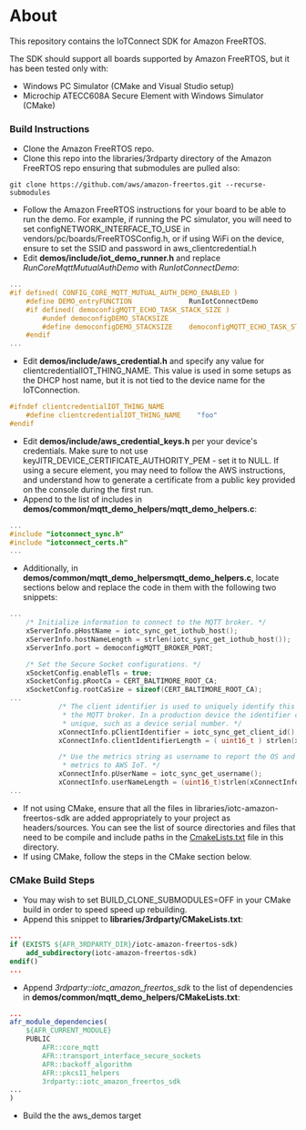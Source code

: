 # About

This repository contains the IoTConnect SDK for Amazon FreeRTOS.

The SDK should support all boards supported by Amazon FreeRTOS, but it has been tested only with:
- Windows PC Simulator (CMake and Visual Studio setup)
- Microchip ATECC608A Secure Element with Windows Simulator (CMake)

### Build Instructions

- Clone the Amazon FreeRTOS repo.
- Clone this repo into the libraries/3rdparty directory of the Amazon FreeRTOS repo ensuring that submodules are pulled also:
```shell script
git clone https://github.com/aws/amazon-freertos.git --recurse-submodules
```
- Follow the Amazon FreeRTOS instructions for your board to be able to run the demo. 
For example, if running the PC simulator, you will need to set configNETWORK_INTERFACE_TO_USE in vendors/pc/boards/FreeRTOSConfig.h, 
or if using WiFi on the device, ensure to set the SSID and password in aws_clientcredential.h 
- Edit **demos/include/iot_demo_runner.h** 
and replace *RunCoreMqttMutualAuthDemo* with *RunIotConnectDemo*:
```c
...
#if defined( CONFIG_CORE_MQTT_MUTUAL_AUTH_DEMO_ENABLED )
    #define DEMO_entryFUNCTION              RunIotConnectDemo
    #if defined( democonfigMQTT_ECHO_TASK_STACK_SIZE )
        #undef democonfigDEMO_STACKSIZE
        #define democonfigDEMO_STACKSIZE    democonfigMQTT_ECHO_TASK_STACK_SIZE
    #endif
...
```  
- Edit **demos/include/aws_credential.h** and specify any value for clientcredentialIOT_THING_NAME. 
This value is used in some setups as the DHCP host name, but it is not tied to the device name for the IoTConnection.
```c
#ifndef clientcredentialIOT_THING_NAME
    #define clientcredentialIOT_THING_NAME    "foo"
#endif
```
- Edit **demos/include/aws_credential_keys.h** per your device's credentials. 
Make sure to not use keyJITR_DEVICE_CERTIFICATE_AUTHORITY_PEM - set it to NULL.
If using a secure element, you may need to follow the AWS instructions, and understand 
how to generate a certificate from a public key provided on the console during the first run.
- Append to the list of includes in **demos/common/mqtt_demo_helpers/mqtt_demo_helpers.c**:
```c
...
#include "iotconnect_sync.h"
#include "iotconnect_certs.h"
...
```
- Additionally, in **demos/common/mqtt_demo_helpersmqtt_demo_helpers.c**, locate sections below and replace the code in them with the following two snippets:
```c
...
    /* Initialize information to connect to the MQTT broker. */
    xServerInfo.pHostName = iotc_sync_get_iothub_host();
    xServerInfo.hostNameLength = strlen(iotc_sync_get_iothub_host());
    xServerInfo.port = democonfigMQTT_BROKER_PORT;

    /* Set the Secure Socket configurations. */
    xSocketConfig.enableTls = true;
    xSocketConfig.pRootCa = CERT_BALTIMORE_ROOT_CA;
    xSocketConfig.rootCaSize = sizeof(CERT_BALTIMORE_ROOT_CA);
...
            /* The client identifier is used to uniquely identify this MQTT client to
             * the MQTT broker. In a production device the identifier can be something
             * unique, such as a device serial number. */
            xConnectInfo.pClientIdentifier = iotc_sync_get_client_id();
            xConnectInfo.clientIdentifierLength = ( uint16_t ) strlen(xConnectInfo.pClientIdentifier);

            /* Use the metrics string as username to report the OS and MQTT client version
             * metrics to AWS IoT. */
            xConnectInfo.pUserName = iotc_sync_get_username();
            xConnectInfo.userNameLength = (uint16_t)strlen(xConnectInfo.pUserName);
...
```
- If not using CMake, ensure that all the files in libraries/iotc-amazon-freertos-sdk are 
added appropriately to your project as headers/sources. You can see the list of source directories 
and files that need to be compile and include paths in the [CmakeLists.txt](CmakeLists.txt) file in this directory.
- If using CMake, follow the steps in the CMake section below.   

### CMake Build Steps

- You may wish to set BUILD_CLONE_SUBMODULES=OFF in your CMake build in order to speed speed up rebuilding.
- Append this snippet to **libraries/3rdparty/CMakeLists.txt**:
```cmake
...
if (EXISTS ${AFR_3RDPARTY_DIR}/iotc-amazon-freertos-sdk)
    add_subdirectory(iotc-amazon-freertos-sdk)
endif()
...
```
- Append *3rdparty::iotc_amazon_freertos_sdk* to the list of dependencies
in **demos/common/mqtt_demo_helpers/CMakeLists.txt**:
```cmake
...
afr_module_dependencies(
    ${AFR_CURRENT_MODULE}
    PUBLIC
        AFR::core_mqtt
        AFR::transport_interface_secure_sockets
        AFR::backoff_algorithm
        AFR::pkcs11_helpers
        3rdparty::iotc_amazon_freertos_sdk
...
)
```
- Build the the aws_demos target